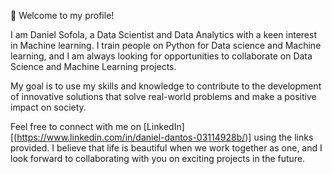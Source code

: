 👋 Welcome to my profile!

I am Daniel Sofola, a Data Scientist and Data Analytics with a keen interest in Machine learning. I train people on Python for Data science and Machine learning, and I am always looking for opportunities to collaborate on Data Science and Machine Learning projects.

My goal is to use my skills and knowledge to contribute to the development of innovative solutions that solve real-world problems and make a positive impact on society.

Feel free to connect with me on [LinkedIn][(https://www.linkedin.com/in/daniel-dantos-03114928b/)] using the links provided. I believe that life is beautiful when we work together as one, and I look forward to collaborating with you on exciting projects in the future.
